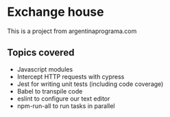 # Exchange house

This is a project from argentinaprograma.com

## Topics covered

* Javascript modules
* Intercept HTTP requests with cypress
* Jest for writing unit tests (including code coverage)
* Babel to transpile code
* eslint to configure our text editor
* npm-run-all to run tasks in parallel
